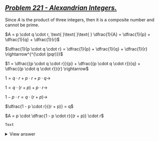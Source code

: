 ## [*Problem 221 - Alexandrian Integers.*](https://projecteuler.net/problem=221 "Go to problem page.")

Since $A$ is the product of three integers, then it is a composite number and cannot be prime.

$A = p \cdot q \cdot r, \text{ }\text{ }\text{ } \dfrac{1}{A} = \dfrac{1}{p} + \dfrac{1}{q} + \dfrac{1}{r}$  
  
$\dfrac{1}{p \cdot q \cdot r} = \dfrac{1}{p} + \dfrac{1}{q} + \dfrac{1}{r} \rightarrow^{^{\cdot (pqr)}}$  
  
$1 = \dfrac{{p \cdot q \cdot r}}{p} + \dfrac{{p \cdot q \cdot r}}{q} + \dfrac{{p \cdot q \cdot r}}{r} \rightarrow$  
  
$1 = {q \cdot r} + {p \cdot r} + {p \cdot q} \rightarrow$  
  
$1 = q \cdot(r +  p) + p \cdot r \rightarrow$

$1 - p \cdot r = q \cdot(r +  p) \rightarrow$

$\dfrac{1 - p \cdot r}{(r +  p)} = q$  
  
$A = p \cdot \dfrac{1 - p \cdot r}{(r +  p)} \cdot r$

```python
Text
```
<details>
  <summary>View answer</summary>  
Text
</details>
